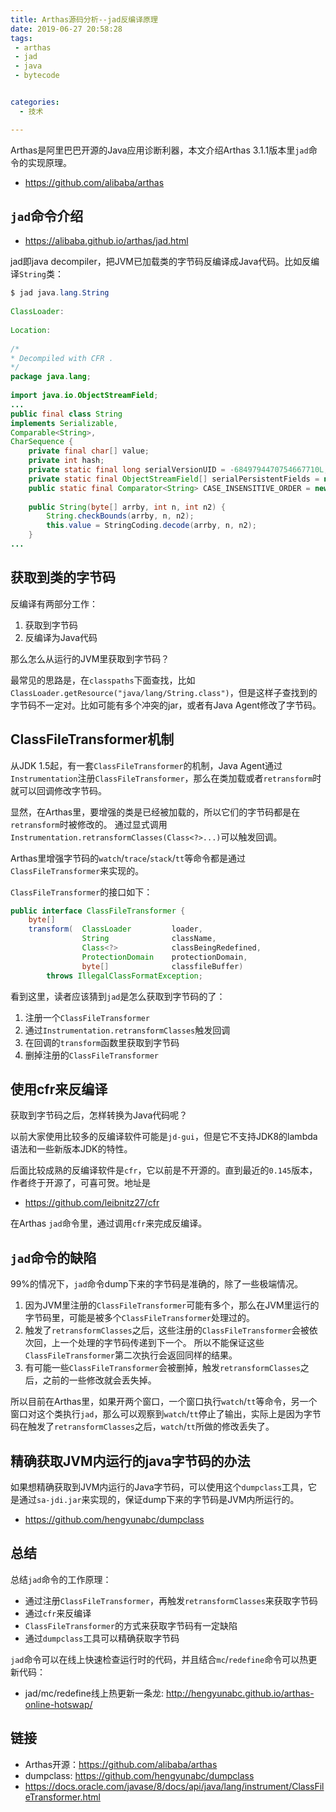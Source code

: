 ```yaml
---
title: Arthas源码分析--jad反编译原理
date: 2019-06-27 20:58:28
tags:
 - arthas
 - jad
 - java
 - bytecode


categories:
  - 技术

---
```



Arthas是阿里巴巴开源的Java应用诊断利器，本文介绍Arthas 3.1.1版本里`jad`命令的实现原理。

* https://github.com/alibaba/arthas

## `jad`命令介绍

* https://alibaba.github.io/arthas/jad.html

jad即java decompiler，把JVM已加载类的字节码反编译成Java代码。比如反编译`String`类：

```java
$ jad java.lang.String
 
ClassLoader:
 
Location:
 
/*
* Decompiled with CFR .
*/
package java.lang;
 
import java.io.ObjectStreamField;
...
public final class String
implements Serializable,
Comparable<String>,
CharSequence {
    private final char[] value;
    private int hash;
    private static final long serialVersionUID = -6849794470754667710L;
    private static final ObjectStreamField[] serialPersistentFields = new ObjectStreamField[0];
    public static final Comparator<String> CASE_INSENSITIVE_ORDER = new CaseInsensitiveComparator();
 
    public String(byte[] arrby, int n, int n2) {
        String.checkBounds(arrby, n, n2);
        this.value = StringCoding.decode(arrby, n, n2);
    }
...
```

## 获取到类的字节码

反编译有两部分工作：

1. 获取到字节码
2. 反编译为Java代码

那么怎么从运行的JVM里获取到字节码？

最常见的思路是，在`classpaths`下面查找，比如 `ClassLoader.getResource("java/lang/String.class")`，但是这样子查找到的字节码不一定对。比如可能有多个冲突的jar，或者有Java Agent修改了字节码。


## ClassFileTransformer机制

从JDK 1.5起，有一套`ClassFileTransformer`的机制，Java Agent通过`Instrumentation`注册`ClassFileTransformer`，那么在类加载或者`retransform`时就可以回调修改字节码。

显然，在Arthas里，要增强的类是已经被加载的，所以它们的字节码都是在`retransform`时被修改的。
通过显式调用`Instrumentation.retransformClasses(Class<?>...)`可以触发回调。

Arthas里增强字节码的`watch`/`trace`/`stack`/`tt`等命令都是通过`ClassFileTransformer`来实现的。

`ClassFileTransformer`的接口如下：

```java
public interface ClassFileTransformer {
    byte[]
    transform(  ClassLoader         loader,
                String              className,
                Class<?>            classBeingRedefined,
                ProtectionDomain    protectionDomain,
                byte[]              classfileBuffer)
        throws IllegalClassFormatException;
```

看到这里，读者应该猜到`jad`是怎么获取到字节码的了：

1. 注册一个`ClassFileTransformer`
2. 通过`Instrumentation.retransformClasses`触发回调
3. 在回调的`transform`函数里获取到字节码
4. 删掉注册的`ClassFileTransformer`

## 使用cfr来反编译

获取到字节码之后，怎样转换为Java代码呢？

以前大家使用比较多的反编译软件可能是`jd-gui`，但是它不支持JDK8的lambda语法和一些新版本JDK的特性。

后面比较成熟的反编译软件是`cfr`，它以前是不开源的。直到最近的`0.145`版本，作者终于开源了，可喜可贺。地址是

* https://github.com/leibnitz27/cfr

在Arthas `jad`命令里，通过调用`cfr`来完成反编译。

## `jad`命令的缺陷

99%的情况下，`jad`命令dump下来的字节码是准确的，除了一些极端情况。

1. 因为JVM里注册的`ClassFileTransformer`可能有多个，那么在JVM里运行的字节码里，可能是被多个`ClassFileTransformer`处理过的。
2. 触发了`retransformClasses`之后，这些注册的`ClassFileTransformer`会被依次回，上一个处理的字节码传递到下一个。
所以不能保证这些`ClassFileTransformer`第二次执行会返回同样的结果。
3. 有可能一些`ClassFileTransformer`会被删掉，触发`retransformClasses`之后，之前的一些修改就会丢失掉。

所以目前在Arthas里，如果开两个窗口，一个窗口执行`watch`/`tt`等命令，另一个窗口对这个类执行`jad`，那么可以观察到`watch`/`tt`停止了输出，实际上是因为字节码在触发了`retransformClasses`之后，`watch`/`tt`所做的修改丢失了。

## 精确获取JVM内运行的java字节码的办法

如果想精确获取到JVM内运行的Java字节码，可以使用这个`dumpclass`工具，它是通过`sa-jdi.jar`来实现的，保证dump下来的字节码是JVM内所运行的。

* https://github.com/hengyunabc/dumpclass


## 总结

总结`jad`命令的工作原理：

* 通过注册`ClassFileTransformer`，再触发`retransformClasses`来获取字节码
* 通过`cfr`来反编译
* `ClassFileTransformer`的方式来获取字节码有一定缺陷
* 通过`dumpclass`工具可以精确获取字节码

`jad`命令可以在线上快速检查运行时的代码，并且结合`mc`/`redefine`命令可以热更新代码：

* jad/mc/redefine线上热更新一条龙: http://hengyunabc.github.io/arthas-online-hotswap/

## 链接
* Arthas开源：https://github.com/alibaba/arthas
* dumpclass: https://github.com/hengyunabc/dumpclass
* https://docs.oracle.com/javase/8/docs/api/java/lang/instrument/ClassFileTransformer.html
